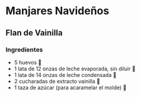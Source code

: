 # Manjares Navideños 
## Flan de Vainilla
### Ingredientes
- 5 huevos 🥚
- 1 lata de 12 onzas de leche evaporada, sin diluir 🥫
- 1 lata de 14 onzas de leche condensada 🥛
- 2 cucharadas de extracto vainilla 🥄
- 1 taza de azúcar (para acaramelar el molde) 🧂
